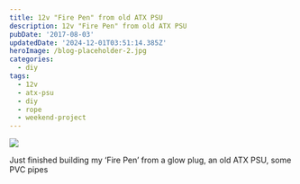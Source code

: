 ```yaml
---
title: 12v "Fire Pen" from old ATX PSU
description: 12v "Fire Pen" from old ATX PSU
pubDate: '2017-08-03'
updatedDate: '2024-12-01T03:51:14.385Z'
heroImage: /blog-placeholder-2.jpg
categories:
  - diy
tags:
  - 12v
  - atx-psu
  - diy
  - rope
  - weekend-project
---
```


![](/blog-placeholder-2.jpg)

Just finished building my ‘Fire Pen’ from a glow plug, an old ATX PSU, some PVC pipes
